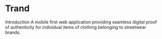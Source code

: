# Trand

Introduction
A mobile first web application providing seamless digital proof of authenticity for individual items of clothing belonging to streetwear brands.
